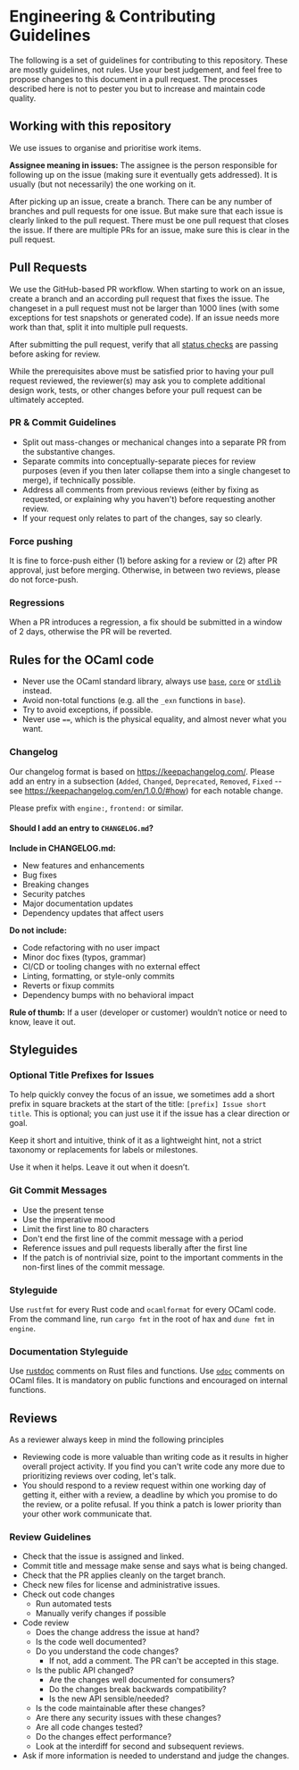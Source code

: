 # Engineering & Contributing Guidelines

The following is a set of guidelines for contributing to this repository.
These are mostly guidelines, not rules.
Use your best judgement, and feel free to propose changes to this document in a pull request.
The processes described here is not to pester you but to increase and maintain code quality.

## Working with this repository

We use issues to organise and prioritise work items.

**Assignee meaning in issues:** The assignee is the person responsible for following up on the issue (making sure it eventually gets addressed). It is usually (but not necessarily) the one working on it.

After picking up an issue, create a branch.
There can be any number of branches and pull requests for one issue.
But make sure that each issue is clearly linked to the pull request.
There must be one pull request that closes the issue.
If there are multiple PRs for an issue, make sure this is clear in the pull request.

## Pull Requests

We use the GitHub-based PR workflow.
When starting to work on an issue, create a branch and an according pull request that fixes the issue.
The changeset in a pull request must not be larger than 1000 lines (with some exceptions for test snapshots or generated code).
If an issue needs more work than that, split it into multiple pull requests.

After submitting the pull request, verify that all [status checks](https://help.github.com/articles/about-status-checks/) are passing before asking for review.

While the prerequisites above must be satisfied prior to having your pull request reviewed, the reviewer(s) may ask you to complete additional design work, tests, or other changes before your pull request can be ultimately accepted.

### PR & Commit Guidelines

- Split out mass-changes or mechanical changes into a separate PR from the substantive changes.
- Separate commits into conceptually-separate pieces for review purposes (even if you then later collapse them into a single changeset to merge), if technically possible.
- Address all comments from previous reviews (either by fixing as requested, or explaining why you haven't) before requesting another review.
- If your request only relates to part of the changes, say so clearly.

### Force pushing

It is fine to force-push either (1) before asking for a review or (2) after PR approval, just before merging. Otherwise, in between two reviews, please do not force-push.

### Regressions

When a PR introduces a regression, a fix should be submitted in a
window of 2 days, otherwise the PR will be reverted.

## Rules for the OCaml code
 - Never use the OCaml standard library, always use [`base`](https://v3.ocaml.org/p/base/latest/doc/index.html), [`core`](https://v3.ocaml.org/p/core/latest/doc/index.html) or [`stdlib`](https://v3.ocaml.org/p/stdlib/latest/doc/index.html) instead.
 - Avoid non-total functions (e.g. all the `_exn` functions in `base`).
 - Try to avoid exceptions, if possible.
 - Never use `==`, which is the physical equality, and almost never what you want.

### Changelog
Our changelog format is based on https://keepachangelog.com/.
Please add an entry in a subsection (`Added`, `Changed`, `Deprecated`, `Removed`, `Fixed` -- see https://keepachangelog.com/en/1.0.0/#how) for each notable change.

Please prefix with `engine:`, `frontend:` or similar.

#### Should I add an entry to `CHANGELOG.md`?

**Include in CHANGELOG.md:**
 - New features and enhancements
 - Bug fixes
 - Breaking changes
 - Security patches
 - Major documentation updates
 - Dependency updates that affect users

**Do not include:**
 - Code refactoring with no user impact
 - Minor doc fixes (typos, grammar)
 - CI/CD or tooling changes with no external effect
 - Linting, formatting, or style-only commits
 - Reverts or fixup commits
 - Dependency bumps with no behavioral impact

**Rule of thumb:**
If a user (developer or customer) wouldn’t notice or need to know, leave it out.

## Styleguides

### Optional Title Prefixes for Issues
To help quickly convey the focus of an issue, we sometimes add a short prefix in square brackets at the start of the title: `[prefix] Issue short title`. This is optional; you can just use it if the issue has a clear direction or goal.

Keep it short and intuitive, think of it as a lightweight hint, not a strict taxonomy or replacements for labels or milestones.

Use it when it helps. Leave it out when it doesn’t.

### Git Commit Messages

- Use the present tense
- Use the imperative mood
- Limit the first line to 80 characters
- Don't end the first line of the commit message with a period
- Reference issues and pull requests liberally after the first line
- If the patch is of nontrivial size, point to the important comments in the non-first lines of the commit message.

### Styleguide

Use `rustfmt` for every Rust code and `ocamlformat` for every OCaml
code. From the command line, run `cargo fmt` in the root of hax and
`dune fmt` in `engine`.

### Documentation Styleguide

Use [rustdoc](https://doc.rust-lang.org/rustdoc/index.html) comments
on Rust files and functions. Use
[`odoc`](https://ocaml.github.io/odoc/) comments on OCaml files. It is
mandatory on public functions and encouraged on internal functions.


## Reviews

As a reviewer always keep in mind the following principles

- Reviewing code is more valuable than writing code as it results in higher overall project activity. If you find you can't write code any more due to prioritizing reviews over coding, let's talk.
- You should respond to a review request within one working day of getting it, either with a review, a deadline by which you promise to do the review, or a polite refusal. If you think a patch is lower priority than your other work communicate that.

### Review Guidelines

- Check that the issue is assigned and linked.
- Commit title and message make sense and says what is being changed.
- Check that the PR applies cleanly on the target branch.
- Check new files for license and administrative issues.
- Check out code changes
  - Run automated tests
  - Manually verify changes if possible
- Code review
  - Does the change address the issue at hand?
  - Is the code well documented?
  - Do you understand the code changes?
    - If not, add a comment. The PR can't be accepted in this stage.
  - Is the public API changed?
    - Are the changes well documented for consumers?
    - Do the changes break backwards compatibility?
    - Is the new API sensible/needed?
  - Is the code maintainable after these changes?
  - Are there any security issues with these changes?
  - Are all code changes tested?
  - Do the changes effect performance?
  - Look at the interdiff for second and subsequent reviews.
- Ask if more information is needed to understand and judge the changes.
